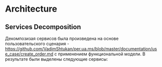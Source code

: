 # Architecture

## Services Decomposition 

Декомпозизая сервисов была произведена на основе пользовательского сценария - https://github.com/VadimShtukan/per.ua.ms/blob/master/documentation/use_case/create_order.md с применением функциональной модели. В результате были выделены следующие сервисы:
 
